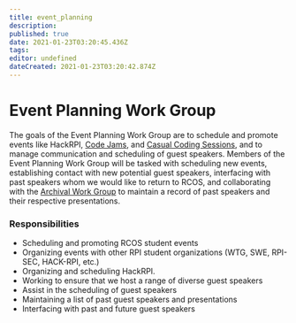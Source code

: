 ```yaml
---
title: event_planning
description: 
published: true
date: 2021-01-23T03:20:45.436Z
tags: 
editor: undefined
dateCreated: 2021-01-23T03:20:42.874Z
---
```


# Event Planning Work Group
The goals of the Event Planning Work Group are to schedule and promote events like HackRPI, [Code Jams](/events/code_jams), and [Casual Coding Sessions](/events/casual_coding_sessions), and to manage communication and scheduling of guest speakers. Members of the Event Planning Work Group will be tasked with scheduling new events, establishing contact with new potential guest speakers, interfacing with past speakers whom we would like to return to RCOS, and collaborating with the [Archival Work Group](/work_groups/archival) to maintain a record of past speakers and their respective presentations.

### Responsibilities
- Scheduling and promoting RCOS student events
- Organizing events with other RPI student organizations (WTG, SWE, RPI-SEC, HACK-RPI, etc.)
- Organizing and scheduling HackRPI.
- Working to ensure that we host a range of diverse guest speakers
- Assist in the scheduling of guest speakers
- Maintaining a list of past guest speakers and presentations
- Interfacing with past and future guest speakers
